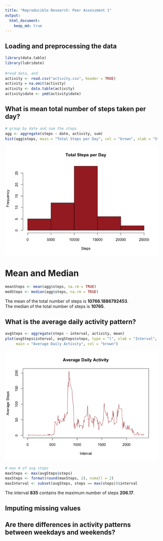 ```yaml
---
title: "Reproducible Research: Peer Assessment 1"
output: 
  html_document:
    keep_md: true
---
```




## Loading and preprocessing the data

```r
library(data.table)
library(lubridate)

#read data, and 
activity <- read.csv("activity.csv", header = TRUE)
activity = na.omit(activity)
activity <- data.table(activity)
activity$date <- ymd(activity$date)
```

## What is mean total number of steps taken per day?


```r
# group by date and sum the steps
agg <- aggregate(steps ~ date, activity, sum)
hist(agg$steps, main = "Total Steps per Day", col = "brown", xlab = "Steps")
```

![](PA1_template_files/figure-html/Histogram-1.png)<!-- -->

# Mean and Median

```r
meanSteps <- mean(agg$steps, na.rm = TRUE)
medSteps <- median(agg$steps, na.rm = TRUE)
```
The mean of the total number of steps is **10766.1886792453**.  
The median of the total number of steps is **10765**.


## What is the average daily activity pattern?

```r
avgSteps <- aggregate(steps ~ interval, activity, mean)
plot(avgSteps$interval, avgSteps$steps, type = "l", xlab = "Interval", ylab = "Average Steps", 
     main = "Average Daily Activity", col = "brown")
```

![](PA1_template_files/figure-html/AvgSteps-1.png)<!-- -->

```r
# max # of avg steps
maxSteps <- max(avgSteps$steps)
maxSteps <- format(round(maxSteps, 2), nsmall = 2)
maxInterval <- subset(avgSteps, steps == max(steps))$interval
```
The interval **835** contains the maximum number of steps **206.17**.

## Imputing missing values



## Are there differences in activity patterns between weekdays and weekends?
